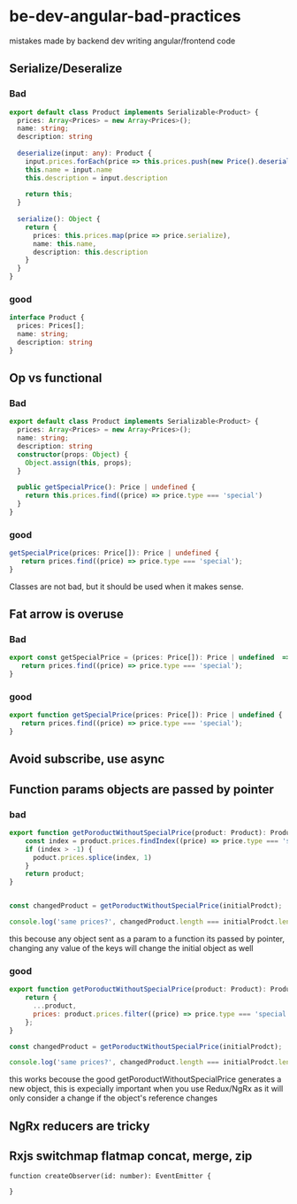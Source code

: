 # be-dev-angular-bad-practices
mistakes made  by backend dev writing angular/frontend code


## Serialize/Deseralize

### Bad

```typescript
export default class Product implements Serializable<Product> {
  prices: Array<Prices> = new Array<Prices>();
  name: string;
  description: string
  
  deserialize(input: any): Product {
    input.prices.forEach(price => this.prices.push(new Price().deserialize(price)));
    this.name = input.name
    this.description = input.description
    
    return this;
  }
  
  serialize(): Object {
    return {
      prices: this.prices.map(price => price.serialize),
      name: this.name,
      description: this.description
    }
  } 
}

```



### good

```typescript
interface Product {
  prices: Prices[];
  name: string;
  description: string
}
```

## Op vs functional
### Bad

```typescript
export default class Product implements Serializable<Product> {
  prices: Array<Prices> = new Array<Prices>();
  name: string;
  description: string
  constructor(props: Object) {
    Object.assign(this, props);
  }
  
  public getSpecialPrice(): Price | undefined {
    return this.prices.find((price) => price.type === 'special')
  }
}
```



### good

```typescript
getSpecialPrice(prices: Price[]): Price | undefined {
   return prices.find((price) => price.type === 'special');
}
```

Classes are not bad, but it should be used when it makes sense.

## Fat arrow is overuse

### Bad
```javascript
export const getSpecialPrice = (prices: Price[]): Price | undefined  => {
   return prices.find((price) => price.type === 'special');
}
```


### good
```javascript
export function getSpecialPrice(prices: Price[]): Price | undefined {
   return prices.find((price) => price.type === 'special');
}
```

## Avoid subscribe, use  async


## Function params objects are passed by pointer
### bad
```javascript
export function getPoroductWithoutSpecialPrice(product: Product): Product {
    const index = product.prices.findIndex((price) => price.type === 'special');
    if (index > -1) {
      poduct.prices.splice(index, 1)
    }
    return product;
}


const changedProduct = getPoroductWithoutSpecialPrice(initialProdct);

console.log('same prices?', changedProduct.length === initialProdct.length); // -> true

```
this becouse any object sent as a param to a function its passed by pointer, changing any value of the keys will change the initial object as well


### good

```javascript
export function getPoroductWithoutSpecialPrice(product: Product): Product {
    return {
      ...product,
      prices: product.prices.filter((price) => price.type === 'special')
    };   
}

const changedProduct = getPoroductWithoutSpecialPrice(initialProdct);

console.log('same prices?', changedProduct.length === initialProdct.length); // -> false

```
this works becouse the good getPoroductWithoutSpecialPrice generates a new object,
this is expecially important when you use Redux/NgRx as it will only consider a change if the object's reference changes



## NgRx reducers are tricky





## Rxjs switchmap flatmap concat, merge, zip

```
function createObserver(id: number): EventEmitter {

}
```





